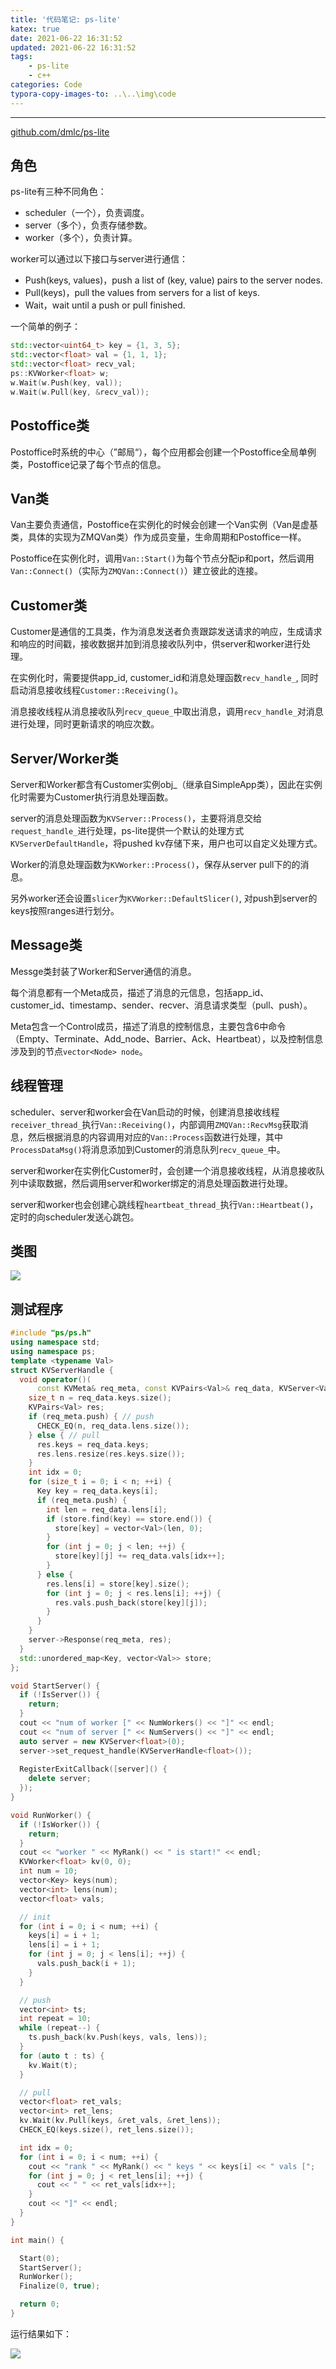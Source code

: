 ```yaml
---
title: '代码笔记: ps-lite'
katex: true
date: 2021-06-22 16:31:52
updated: 2021-06-22 16:31:52
tags:
	- ps-lite
	- c++
categories: Code
typora-copy-images-to: ..\..\img\code
---
```




<!-- more -->

---



[github.com/dmlc/ps-lite](https://github.com/dmlc/ps-lite)

## 角色

ps-lite有三种不同角色：

- scheduler（一个），负责调度。
- server（多个），负责存储参数。
- worker（多个），负责计算。



worker可以通过以下接口与server进行通信：

- Push(keys, values)，push a list of (key, value) pairs to the server nodes.
- Pull(keys)，pull  the values from servers for a list of keys.
- Wait，wait until  a push or pull finished.

一个简单的例子：

```cpp
std::vector<uint64_t> key = {1, 3, 5};
std::vector<float> val = {1, 1, 1};
std::vector<float> recv_val;
ps::KVWorker<float> w;
w.Wait(w.Push(key, val));
w.Wait(w.Pull(key, &recv_val));
```



## Postoffice类

Postoffice时系统的中心（”邮局“），每个应用都会创建一个Postoffice全局单例类，Postoffice记录了每个节点的信息。





## Van类

Van主要负责通信，Postoffice在实例化的时候会创建一个Van实例（Van是虚基类，具体的实现为ZMQVan类）作为成员变量，生命周期和Postoffice一样。



Postoffice在实例化时，调用`Van::Start()`为每个节点分配ip和port，然后调用`Van::Connect()`（实际为`ZMQVan::Connect()`）建立彼此的连接。





## Customer类

Customer是通信的工具类，作为消息发送者负责跟踪发送请求的响应，生成请求和响应的时间戳，接收数据并加到消息接收队列中，供server和worker进行处理。



在实例化时，需要提供app_id, customer_id和消息处理函数`recv_handle_`, 同时启动消息接收线程`Customer::Receiving()`。

消息接收线程从消息接收队列`recv_queue_`中取出消息，调用`recv_handle_`对消息进行处理，同时更新请求的响应次数。



## Server/Worker类

Server和Worker都含有Customer实例obj_（继承自SimpleApp类），因此在实例化时需要为Customer执行消息处理函数。

server的消息处理函数为`KVServer::Process()`，主要将消息交给`request_handle_`进行处理，ps-lite提供一个默认的处理方式`KVServerDefaultHandle`，将pushed kv存储下来，用户也可以自定义处理方式。

Worker的消息处理函数为`KVWorker::Process()`，保存从server pull下的的消息。

另外worker还会设置`slicer`为`KVWorker::DefaultSlicer()`, 对push到server的keys按照ranges进行划分。



## Message类

Messge类封装了Worker和Server通信的消息。

每个消息都有一个Meta成员，描述了消息的元信息，包括app_id、customer_id、timestamp、sender、recver、消息请求类型（pull、push）。

Meta包含一个Control成员，描述了消息的控制信息，主要包含6中命令（Empty、Terminate、Add_node、Barrier、Ack、Heartbeat），以及控制信息涉及到的节点`vector<Node> node`。





## 线程管理

scheduler、server和worker会在Van启动的时候，创建消息接收线程`receiver_thread_`执行`Van::Receiving()`，内部调用`ZMQVan::RecvMsg`获取消息，然后根据消息的内容调用对应的`Van::Process`函数进行处理，其中`ProcessDataMsg()`将消息添加到Customer的消息队列`recv_queue_`中。

server和worker在实例化Customer时，会创建一个消息接收线程，从消息接收队列中读取数据，然后调用server和worker绑定的消息处理函数进行处理。

server和worker也会创建心跳线程`heartbeat_thread_`执行`Van::Heartbeat()`，定时的向scheduler发送心跳包。

## 类图

![](https://img.sanzo.top/img/code/ps.png)

## 测试程序

```cpp
#include "ps/ps.h"
using namespace std;
using namespace ps;
template <typename Val>
struct KVServerHandle {
  void operator()(
      const KVMeta& req_meta, const KVPairs<Val>& req_data, KVServer<Val>* server) {
    size_t n = req_data.keys.size();
    KVPairs<Val> res;
    if (req_meta.push) { // push
      CHECK_EQ(n, req_data.lens.size());
    } else { // pull
      res.keys = req_data.keys; 
      res.lens.resize(res.keys.size());
    }
    int idx = 0;
    for (size_t i = 0; i < n; ++i) {
      Key key = req_data.keys[i];
      if (req_meta.push) {
        int len = req_data.lens[i];
        if (store.find(key) == store.end()) {
          store[key] = vector<Val>(len, 0);
        }
        for (int j = 0; j < len; ++j) {
          store[key][j] += req_data.vals[idx++];
        }
      } else {
        res.lens[i] = store[key].size();
        for (int j = 0; j < res.lens[i]; ++j) {
          res.vals.push_back(store[key][j]);
        }
      }
    }
    server->Response(req_meta, res);
  }
  std::unordered_map<Key, vector<Val>> store;
};

void StartServer() {
  if (!IsServer()) {
    return;
  }
  cout << "num of worker [" << NumWorkers() << "]" << endl;
  cout << "num of server [" << NumServers() << "]" << endl;
  auto server = new KVServer<float>(0);
  server->set_request_handle(KVServerHandle<float>());
  
  RegisterExitCallback([server]() {
    delete server;
  });
}

void RunWorker() {
  if (!IsWorker()) {
    return;
  }
  cout << "worker " << MyRank() << " is start!" << endl;
  KVWorker<float> kv(0, 0);
  int num = 10;
  vector<Key> keys(num);
  vector<int> lens(num);
  vector<float> vals;

  // init
  for (int i = 0; i < num; ++i) {
    keys[i] = i + 1;
    lens[i] = i + 1;
    for (int j = 0; j < lens[i]; ++j) {
      vals.push_back(i + 1);
    }
  }

  // push
  vector<int> ts;
  int repeat = 10;
  while (repeat--) {
    ts.push_back(kv.Push(keys, vals, lens));
  }
  for (auto t : ts) {
    kv.Wait(t);
  }

  // pull
  vector<float> ret_vals;
  vector<int> ret_lens;
  kv.Wait(kv.Pull(keys, &ret_vals, &ret_lens));
  CHECK_EQ(keys.size(), ret_lens.size());

  int idx = 0;
  for (int i = 0; i < num; ++i) {
    cout << "rank " << MyRank() << " keys " << keys[i] << " vals [";
    for (int j = 0; j < ret_lens[i]; ++j) {
      cout << " " << ret_vals[idx++];
    }
    cout << "]" << endl;
  }
}

int main() {

  Start(0);
  StartServer();
  RunWorker();
  Finalize(0, true);

  return 0;
}
```

运行结果如下：

![](https://img.sanzo.top/img/code/image-20210622234200560.png)

<!-- Q.E.D. -->